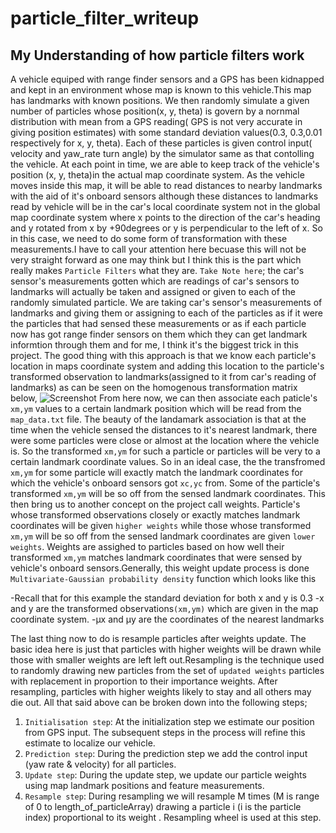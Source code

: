 # particle_filter_writeup
## My Understanding of how particle filters work

A vehicle equiped with range finder sensors and a GPS has been kidnapped and kept in an environment whose map is known to this vehicle.This map has landmarks with known positions. We then randomly simulate a given number of particles whose position(x, y, theta) is govern by a nornmal distribution with mean from a GPS reading( GPS is not very accurate in giving position estimates) with some standard deviation values(0.3, 0.3,0.01 respectively for  x, y, theta). Each of these particles is given control input( velocity and yaw_rate turn angle) by the simulator same as that contolling the vehicle. At each point in time, we are able to keep track of the vehicle's position (x, y, theta)in the actual map coordinate system. 
    As the vehicle moves inside this map, it will be able to read distances to nearby landmarks with the aid of it's onboard sensors although these distances to landmarks read by vehicle will be in the car's local coordinate system not in the global map coordinate system where x points to the direction of the car's heading and y rotated from x by +90degrees or y is perpendicular to the left of x. So in this case, we need to do some form of transformation with these measurements.I have to call your attention here becuase this will not be very straight forward as one may think but I think this is the part which really makes `Particle Filters` what they are. `Take Note here`; the car's sensor's measurements gotten which are readings of car's sensors to landmarks will actually be taken and assigned or given  to each of the randomly simulated particle. We are taking car's sensor's measurements of landmarks and giving them or assigning to each of the particles as if it were the particles that had sensed these measurements or as if each particle now has got range finder sensors on them which they can get landmark informtion through them and for me, I think it's the biggest trick in this project.
    The good thing with this approach is that we know each particle's location in maps coordinate system and adding this location to the particle's transformed observation to landmarks(assigned to it from car's reading of landmarks) as can be seen on the homogenous transformation matrix below, 
  ![Screenshot]()
From here now, we can then associate each paticle's `xm,ym` values to a certain landmark position which will be read from the `map_data.txt` file. The beauty of the landamark association is that at the time when the vehicle sensed the distances to it's nearest landmark, there were some particles were close or almost at the location where the vehicle is. So the transformed `xm,ym` for such a particle or particles will be very to a certain landmark coordinate values. So in an ideal case, the the transfromed `xm,ym` for some particle will exactly match the landmark coordinates for which the vehicle's onboard sensors got `xc,yc` from. Some of the particle's transformed `xm,ym` will be so off from the sensed landmark coordinates. This then bring us to another concept on the project call weights. Particle's whose transformed observations closely or exactly matches landmark coordinates will be given `higher weights` while those whose transformed `xm,ym` will be so off from the sensed landmark coordinates are given `lower weights`. Weights are assighed to particles based on how well their transformed `xm,ym` matches landmark coordinates that were sensed by vehicle's onboard sensors.Generally, this weight update process is done  `Multivariate-Gaussian probability density` function which looks like this


-Recall that for this example the standard deviation for both x and y is 0.3
-x and y are the transformed observations`(xm,ym)` which are given in the map coordinate system.
-μx and μy are the coordinates of the nearest landmarks

The last thing now to do is resample particles after weights update. The basic idea here is just that particles with higher weights will be drawn while those with smaller weights are left left out.Resampling is the technique used to randomly drawing new particles from the set of `updated weights` particles with replacement in proportion to their importance weights. After resampling, particles with higher weights likely to stay and all others may die out.
    All that said above can be broken down into the following steps;
1. `Initialisation step`: At the initialization step we estimate our position from GPS input. The subsequent steps in the process will refine this estimate to localize our vehicle.
2. `Prediction step`: During the prediction step we add the control input (yaw rate & velocity) for all particles.
3. `Update step`: During the update step, we update our particle weights using map landmark positions and feature measurements.
4. `Resample step`: During resampling we will resample M times (M is range of 0 to length_of_particleArray) drawing a particle i (i is the particle index) proportional to its weight . Resampling wheel is used at this step.

